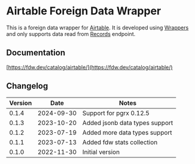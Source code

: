 # Airtable Foreign Data Wrapper

This is a foreign data wrapper for [Airtable](https://www.airtable.com). It is developed using [Wrappers](https://github.com/supabase/wrappers) and only supports data read from [Records](https://airtable.com/developers/web/api/list-records) endpoint.

## Documentation

[https://fdw.dev/catalog/airtable/](https://fdw.dev/catalog/airtable/)


## Changelog

| Version | Date       | Notes                                                |
| ------- | ---------- | ---------------------------------------------------- |
| 0.1.4   | 2024-09-30 | Support for pgrx 0.12.5                              |
| 0.1.3   | 2023-10-20 | Added jsonb data types support                       |
| 0.1.2   | 2023-07-19 | Added more data types support                        |
| 0.1.1   | 2023-07-13 | Added fdw stats collection                           |
| 0.1.0   | 2022-11-30 | Initial version                                      |

